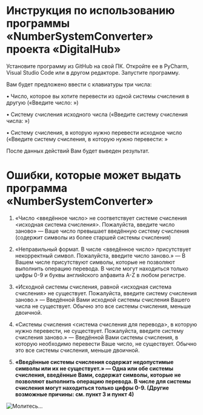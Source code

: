 **Инструкция по использованию программы «NumberSystemConverter» проекта «DigitalHub»**
=========

Установите программу из GitHub на свой ПК. Откройте ее в PyCharm, Visual Studio Code или в другом редакторе. Запустите программу.

Вам будет предложено ввести с клавиатуры три числа:

•    Число, которое вы хотите перевести из одной системы счисления в другую («Введите число: »)

•    Систему счисления исходного числа («Введите систему счисления числа: »)

•    Систему счисления, в которую нужно перевести исходное число («Введите систему счисления, в которую нужно перевести: »

После данных действий Вам будет выведен результат.

**Ошибки, которые может выдать программа «NumberSystemConverter»**
=========

1. «Число <введённое число> не соответствует системе счисления <исходная система счисления>. Пожалуйста, введите число заново» — Ваше число превышает введённую систему счисления (содержит символы из более старшей системы счисления)

2. «Неправильный формат. В числе <введённое число> присутствует некорректный символ. Пожалуйста, введите число заново.» — В Вашем числе присутствуют символы, которые не позволяют выполнить операцию перевода. В числе могут находиться только цифры 0-9 и буквы английского алфавита A-Z в любом регистре.
 
3. «Исходной системы счисления, равной <исходная система счисления> не существует. Пожалуйста, введите систему счисления заново.» — Введённой Вами исходной системы счисления Вашего числа не существует. Обычно это все системы счисления, меньше двоичной.
   
4. «Системы счисления <система счисления для перевода>, в которую нужно перевести, не существует. Пожалуйста, введите систему счисления заново.» — Введённой Вами системы счисления, в которую необходимо перевести Ваше число, не существует. Обычно это все системы счисления, меньше двоичной.
   
5. **«Введённые системы счисления содержат недопустимые символы или их не существует.» — Одна или обе системы счисления, введённые Вами, содержат символы, которые не позволяют выполнить операцию перевода. В числе для системы счисления могут находиться только цифры 0-9. (Другие возможные причины: см. пункт 3 и пункт 4)**

![Молитесь...](file:///C:/Users/user/Downloads/%D0%A1%D0%BD%D0%B8%D0%BC%D0%BE%D0%BA%20%D1%8D%D0%BA%D1%80%D0%B0%D0%BD%D0%B0%202025-10-24%20225215.png)


